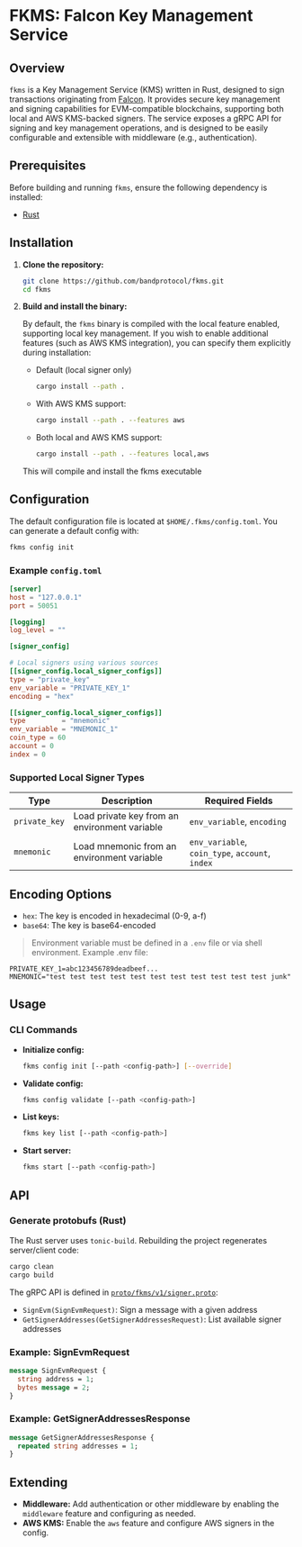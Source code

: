 # FKMS: Falcon Key Management Service

## Overview

`fkms` is a Key Management Service (KMS) written in Rust, designed to sign transactions originating from [Falcon](https://github.com/bandprotocol/falcon). It provides secure key management and signing capabilities for EVM-compatible blockchains, supporting both local and AWS KMS-backed signers. The service exposes a gRPC API for signing and key management operations, and is designed to be easily configurable and extensible with middleware (e.g., authentication).

## Prerequisites
Before building and running `fkms`, ensure the following dependency is installed:
- [Rust](https://www.rust-lang.org/tools/install)



## Installation

1. **Clone the repository:**
   ```sh
   git clone https://github.com/bandprotocol/fkms.git
   cd fkms
   ```
2. **Build and install the binary:**

    By default, the `fkms` binary is compiled with the local feature enabled, supporting local key management. If you wish to enable additional features (such as AWS KMS integration), you can specify them explicitly during installation:
    - Default (local signer only)
      ```sh
      cargo install --path .
      ```
    - With AWS KMS support:
      ```sh
      cargo install --path . --features aws
      ```
    - Both local and AWS KMS support:
      ```sh
      cargo install --path . --features local,aws
      ```
   This will compile and install the fkms executable 

## Configuration

The default configuration file is located at `$HOME/.fkms/config.toml`. You can generate a default config with:

```sh
fkms config init
```

### Example `config.toml`

```toml
[server]
host = "127.0.0.1"
port = 50051

[logging]
log_level = ""

[signer_config]

# Local signers using various sources
[[signer_config.local_signer_configs]]
type = "private_key"
env_variable = "PRIVATE_KEY_1"
encoding = "hex"

[[signer_config.local_signer_configs]]
type         = "mnemonic"
env_variable = "MNEMONIC_1"
coin_type = 60
account = 0
index = 0
```

### Supported Local Signer Types

| Type          | Description                                    | Required Fields                                |
| --------------| ---------------------------------------------- | -----------------------------------------------|
| `private_key` | Load private key from an environment variable  | `env_variable`, `encoding`                     |
| `mnemonic`    | Load mnemonic from an environment variable     | `env_variable`, `coin_type`, `account`, `index`|

## Encoding Options
- `hex`: The key is encoded in hexadecimal (0-9, a-f)
- `base64`: The key is base64-encoded

> Environment variable must be defined in a `.env` file or via  shell environment.
> Example .env file:
```env
PRIVATE_KEY_1=abc123456789deadbeef...
MNEMONIC="test test test test test test test test test test test junk"
```

## Usage

### CLI Commands

- **Initialize config:**
  ```sh
  fkms config init [--path <config-path>] [--override]
  ```
- **Validate config:**
  ```sh
  fkms config validate [--path <config-path>]
  ```
- **List keys:**
  ```sh
  fkms key list [--path <config-path>]
  ```
- **Start server:**
  ```sh
  fkms start [--path <config-path>]
  ```

## API

### Generate protobufs (Rust)
The Rust server uses `tonic-build`. Rebuilding the project regenerates server/client code:

```sh
cargo clean
cargo build
```

The gRPC API is defined in [`proto/fkms/v1/signer.proto`](proto/fkms/v1/signer.proto):

- `SignEvm(SignEvmRequest)`: Sign a message with a given address
- `GetSignerAddresses(GetSignerAddressesRequest)`: List available signer addresses

### Example: SignEvmRequest

```proto
message SignEvmRequest {
  string address = 1;
  bytes message = 2;
}
```

### Example: GetSignerAddressesResponse

```proto
message GetSignerAddressesResponse {
  repeated string addresses = 1;
}
```

## Extending

- **Middleware:** Add authentication or other middleware by enabling the `middleware` feature and configuring as needed.
- **AWS KMS:** Enable the `aws` feature and configure AWS signers in the config.
